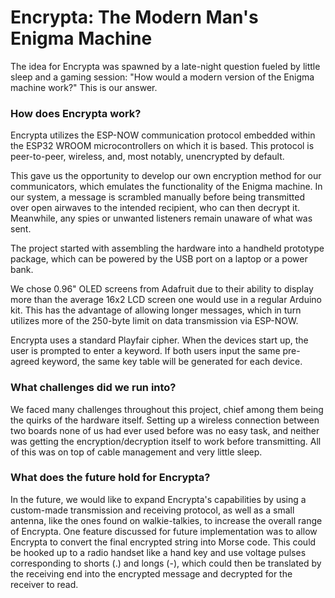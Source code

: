 # Encrypta: The Modern Man's Enigma Machine
The idea for Encrypta was spawned by a late-night question fueled by little sleep and a gaming session: "How would a modern version of the Enigma machine work?" This is our answer.

### How does Encrypta work?

Encrypta utilizes the ESP-NOW communication protocol embedded within the ESP32 WROOM microcontrollers on which it is based. This protocol is peer-to-peer, wireless, and, most notably, unencrypted by default.

This gave us the opportunity to develop our own encryption method for our communicators, which emulates the functionality of the Enigma machine. In our system, a message is scrambled manually before being transmitted over open airwaves to the intended recipient, who can then decrypt it. Meanwhile, any spies or unwanted listeners remain unaware of what was sent.

The project started with assembling the hardware into a handheld prototype package, which can be powered by the USB port on a laptop or a power bank.

We chose 0.96" OLED screens from Adafruit due to their ability to display more than the average 16x2 LCD screen one would use in a regular Arduino kit. This has the advantage of allowing longer messages, which in turn utilizes more of the 250-byte limit on data transmission via ESP-NOW.

Encrypta uses a standard Playfair cipher. When the devices start up, the user is prompted to enter a keyword. If both users input the same pre-agreed keyword, the same key table will be generated for each device.

### What challenges did we run into?

We faced many challenges throughout this project, chief among them being the quirks of the hardware itself. Setting up a wireless connection between two boards none of us had ever used before was no easy task, and neither was getting the encryption/decryption itself to work before transmitting. All of this was on top of cable management and very little sleep.

### What does the future hold for Encrypta?

In the future, we would like to expand Encrypta's capabilities by using a custom-made transmission and receiving protocol, as well as a small antenna, like the ones found on walkie-talkies, to increase the overall range of Encrypta. One feature discussed for future implementation was to allow Encrypta to convert the final encrypted string into Morse code. This could be hooked up to a radio handset like a hand key and use voltage pulses corresponding to shorts (.) and longs (-), which could then be translated by the receiving end into the encrypted message and decrypted for the receiver to read.
